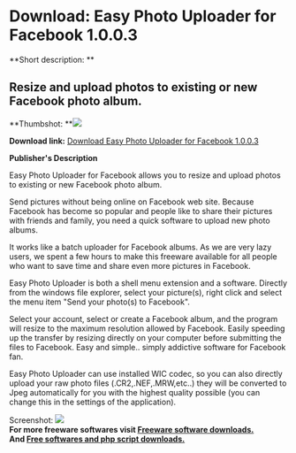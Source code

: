 # Download: Easy Photo Uploader for Facebook 1.0.0.3

**Short description: **

## Resize and upload photos to existing or new Facebook photo album.

  
**Thumbshot: **![](http://www.freewarefiles.com/screenshot/ezphtupldrfb_md.jpg)   
  
**Download link:** [Download Easy Photo Uploader for Facebook 1.0.0.3](http://freesoftwares.boysofts.com/Easy-Photo-Uploader-for-Facebook_program_62915.html)  
  

**Publisher's Description**  
  

Easy Photo Uploader for Facebook allows you to resize and upload photos to
existing or new Facebook photo album.

Send pictures without being online on Facebook web site. Because Facebook has
become so popular and people like to share their pictures with friends and
family, you need a quick software to upload new photo albums.

It works like a batch uploader for Facebook albums. As we are very lazy users,
we spent a few hours to make this freeware available for all people who want
to save time and share even more pictures in Facebook.

Easy Photo Uploader is both a shell menu extension and a software. Directly
from the windows file explorer, select your picture(s), right click and select
the menu item "Send your photo(s) to Facebook".

Select your account, select or create a Facebook album, and the program will
resize to the maximum resolution allowed by Facebook. Easily speeding up the
transfer by resizing directly on your computer before submitting the files to
Facebook. Easy and simple.. simply addictive software for Facebook fan.

Easy Photo Uploader can use installed WIC codec, so you can also directly
upload your raw photo files (.CR2,.NEF,.MRW,etc..) they will be converted to
Jpeg automatically for you with the highest quality possible (you can change
this in the settings of the application).

  
  
Screenshot: ![](http://www.freewarefiles.com/screenshot/ezphtupldrfb.jpg)  
**For more freeware softwares visit [Freeware software downloads.](http://freesoftwares.boysofts.com/)**   
**And [Free softwares and php script downloads.](http://www.boysofts.com/)**

